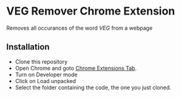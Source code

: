 # VEG Remover Chrome Extension
Removes all occurances of the word *VEG* from a webpage

## Installation
 - Clone this repository
 - Open Chrome and goto [Chrome Extensions Tab](chrome://extensions/).
 - Turn on Developer mode
 - Click on Load unpacked
 - Select the folder containing the code, the one you just cloned.